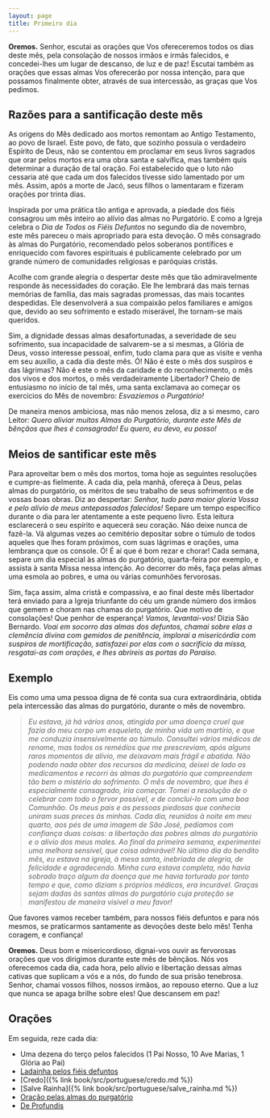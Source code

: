 ```yaml
---
layout: page
title: Primeiro dia
---
```


**Oremos.** Senhor, escutai as orações que Vos ofereceremos todos os dias deste mês, pela consolação de nossos irmãos e irmãs falecidos, e concedei-lhes um lugar de descanso, de luz e de paz! Escutai também as orações que essas almas Vos oferecerão por nossa intenção, para que possamos finalmente obter, através de sua intercessão, as graças que Vos pedimos.


## Razões para a santificação deste mês

As origens do Mês dedicado aos mortos remontam ao Antigo Testamento, ao povo de Israel. Este povo, de fato, que sozinho possuía o verdadeiro Espírito de Deus, não se contentou em proclamar em seus livros sagrados que orar pelos mortos era uma obra santa e salvífica, mas também quis determinar a duração de tal oração. Foi estabelecido que o luto não cessaria até que cada um dos falecidos tivesse sido lamentado por um mês. Assim, após a morte de Jacó, seus filhos o lamentaram e fizeram orações por trinta dias.

Inspirada por uma prática tão antiga e aprovada, a piedade dos fiéis consagrou um mês inteiro ao alívio das almas no Purgatório. E como a Igreja celebra o _Dia de Todos os Fiéis Defuntos_ no segundo dia de novembro, este mês pareceu o mais apropriado para esta devoção. O mês consagrado às almas do Purgatório, recomendado pelos soberanos pontífices e enriquecido com favores espirituais é publicamente celebrado por um grande número de comunidades religiosas e paróquias cristãs.

Acolhe com grande alegria o despertar deste mês que tão admiravelmente responde às necessidades do coração. Ele lhe lembrará das mais ternas memórias de família, das mais sagradas promessas, das mais tocantes despedidas. Ele desenvolverá a sua compaixão pelos familiares e amigos que, devido ao seu sofrimento e estado miserável, lhe tornam-se mais queridos.

Sim, a dignidade dessas almas desafortunadas, a severidade de seu sofrimento, sua incapacidade de salvarem-se a si mesmas, a Glória de Deus, vosso interesse pessoal, enfim, tudo clama para que as visite e venha em seu auxílio, a cada dia deste mês. Ó! Não é este o mês dos suspiros e das lágrimas? Não é este o mês da caridade e do reconhecimento, o mês dos vivos e dos mortos, o mês verdadeiramente Libertador? Cheio de entusiasmo no início de tal mês, uma santa exclamava ao começar os exercícios do Mês de novembro: _Esvaziemos o Purgatório!_

De maneira menos ambiciosa, mas não menos zelosa, diz a si mesmo, caro Leitor: _Quero aliviar muitas Almas do Purgatório, durante este Mês de bênçãos que lhes é consagrado! Eu quero, eu devo, eu posso!_


## Meios de santificar este mês

Para aproveitar bem o mês dos mortos, toma hoje as seguintes resoluções e cumpre-as fielmente. A cada dia, pela manhã, ofereça à Deus, pelas almas do purgatório, os méritos de seu trabalho de seus sofrimentos e de vossas boas obras. Diz ao despertar: _Senhor, tudo para maior gloria Vossa e pelo alívio de meus antepassados falecidos!_ Separe um tempo específico durante o dia para ler atentamente a este pequeno livro. Esta leitura esclarecerá o seu espírito e aquecerá seu coração. Náo deixe nunca de fazê-la. Vá algumas vezes ao cemitério depositar sobre o túmulo de todos aqueles que lhes foram próximos, com suas lágrimas e orações, uma lembrança que os console. Ó! É aí que é bom rezar e chorar! Cada semana, separe um dia especial às almas do purgatório, quarta-feira por exemplo, e assista à santa Missa nessa intenção. Ao decorrer do mês, faça pelas almas uma esmola ao pobres, e uma ou várias comunhões fervorosas.

Sim, faça assim, alma cristã e compassiva, e ao final deste mês libertador terá enviado para a Igreja triunfante do céu um grande número dos irmãos que gemem e choram nas chamas do purgatório. Que motivo de consolações! Que penhor de esperança! _Vamos, levantai-vos!_ Dizia São Bernardo. _Voai em socorro das almas dos defuntos, chamai sobre elas a clemência divina com gemidos de penitência, implorai a misericórdia com suspiros de mortificação, satisfazei por elas com o sacrifício da missa, resgatai-as com orações, e lhes abrireis as portas do Paraíso._


## Exemplo 

Eis como uma uma pessoa digna de fé conta sua cura extraordinária, obtida pela intercessão das almas do purgatório, durante o mês de novembro.

> _Eu estava, já há vários anos, atingida por uma doença cruel que fazia do meu corpo um esqueleto, de minha vida um martírio, e que me conduzia insensivelmente ao túmulo. Consultei vários médicos de renome, mas todos os remédios que me prescreviam, após alguns raros momentos de alívio, me deixavam mais frágil e abatida. Não podendo nada obter dos recursos da medicina, deixei de lado os medicamentos e recorri às almas do purgatório que compreendem tão bem o mistério do sofrimento. O mês de novembro, que lhes é especialmente consagrado, iria começar. Tomei a resolução de o celebrar com 
todo o fervor possível, e de concluí-lo com uma boa Comunhão. Os meus pais e as pessoas piedosas que conhecia uniram suas preces às minhas. Cada dia, reunidos à noite em meu quarto, aos pés de uma imagem de São José, pedíamos com confiança duas coisas: a libertação das pobres almas do purgatório e o alívio dos meus males. Ao final da primeira semana, experimentei uma melhora sensível, que coisa admirável! No último dia do bendito mês, eu estava na igreja, à mesa santa, inebriada de alegria, de felicidade e agradecendo. Minha cura estava completa, não havia sobrado traço algum da doença que me havia torturado por tanto tempo e que, como diziam s próprios médicos, era incurável. Graças sejam 
dadas às santas almas do purgatório cuja proteção se manifestou de maneira visivel a meu favor!_

Que favores vamos receber também, para nossos fiéis defuntos e para nós mesmos, se praticarmos santamente as devoções deste belo mês! Tenha coragem, e confiança!

**Oremos.** Deus bom e misericordioso, dignai-vos ouvir as fervorosas orações que vos dirigimos durante este mês de bênçãos. Nós vos oferecemos cada dia, cada hora, pelo alívio e libertação dessas almas cativas que suplicam a vós e a nós, do fundo de sua prisão tenebrosa. Senhor, chamai vossos filhos, nossos irmãos, ao repouso eterno. Que a luz que nunca se apaga brilhe sobre eles! Que descansem em paz!


## Orações 

Em seguida, reze cada dia:

- Uma dezena do terço pelos falecidos (1 Pai Nosso, 10 Ave Marias, 1 Glória ao Pai)
- [Ladainha pelos fiéis defuntos](ladainha.md)
- [Credo]({% link book/src/portuguese/credo.md %})
- [Salve Rainha]({% link book/src/portuguese/salve_rainha.md %})
- [Oração pelas almas do purgatório](oracao_pelas_almas.md)
- [De Profundis](de_profundis.md)
